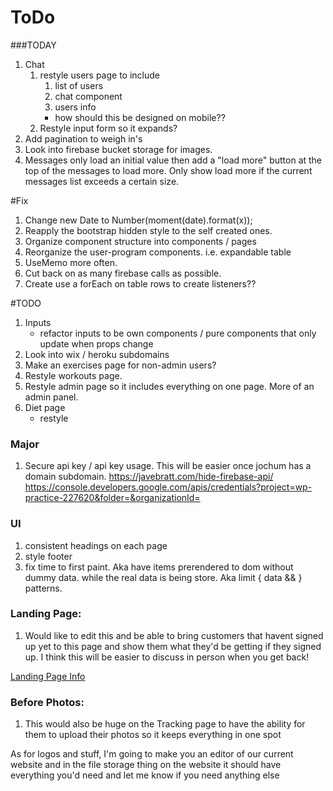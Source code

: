 # ToDo

###TODAY
1. Chat
   1. restyle users page to include
      1. list of users
      2. chat component
      3. users info
      * how should this be designed on mobile??
   3. Restyle input form so it expands?
1. Add pagination to weigh in's
1. Look into firebase bucket storage for images.
1. Messages only load an initial value then add a "load more" button at the top of the messages to load more. Only show load more if the current messages list exceeds a certain size.

#Fix
1. Change new Date to Number(moment(date).format(x));
1. Reapply the bootstrap hidden style to the self created ones.
1. Organize component structure into components / pages
1. Reorganize the user-program components. i.e. expandable table
1. UseMemo more often.
1. Cut back on as many firebase calls as possible.
1. Create use a forEach on table rows to create listeners??

#TODO
1. Inputs
   * refactor inputs to be own components / pure components that only update when props change
1. Look into wix / heroku subdomains
1. Make an exercises page for non-admin users?
1. Restyle workouts page.
1. Restyle admin page so it includes everything on one page. More of an admin panel.
1. Diet page
   * restyle

### Major

1. Secure api key / api key usage. This will be easier once jochum has a domain subdomain.
https://javebratt.com/hide-firebase-api/
https://console.developers.google.com/apis/credentials?project=wp-practice-227620&folder=&organizationId=

### UI
1. consistent headings on each page
1. style footer
1. fix time to first paint. Aka have items prerendered to dom without dummy data. while the real data is being store. Aka limit { data && <element>} patterns.


### Landing Page:
 1. Would like to edit this and be able to bring customers that havent signed up yet to this page and show them what they'd be getting if they signed up. I think this will be easier to discuss in person when you get back!

 [Landing Page Info](https://www.jochumstrength.com/program-information)


### Before Photos:
1. This would also be huge on the Tracking page to have the ability for them to upload their photos so it keeps everything in one spot

As for logos and stuff, I'm going to make you an editor of our current website and in the file storage thing on the website it should have everything you'd need and let me know if you need anything else